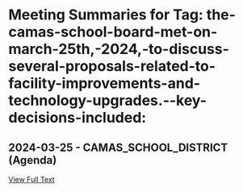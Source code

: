 # Meeting Summaries for Tag: the-camas-school-board-met-on-march-25th,-2024,-to-discuss-several-proposals-related-to-facility-improvements-and-technology-upgrades.--key-decisions-included:

## 2024-03-25 - CAMAS_SCHOOL_DISTRICT (Agenda)



[View Full Text](https://raw.githubusercontent.com/VoronoiPerspectives/WashingtonStateSchoolBoardExplorer/refs/heads/main/data/countries/usa/states/wa/counties/clark/school_boards/camas_school_district/2024/2024-03-25-agenda.txt)


